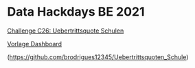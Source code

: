 # Data Hackdays BE 2021


[Challenge C26: Uebertrittsquote Schulen](https://hack.opendata.ch/project/774)

[Vorlage Dashboard](https://tricktracktriu.github.io/dashboard_BE/)

(https://github.com/brodrigues12345/Uebertrittsquoten_Schule)
